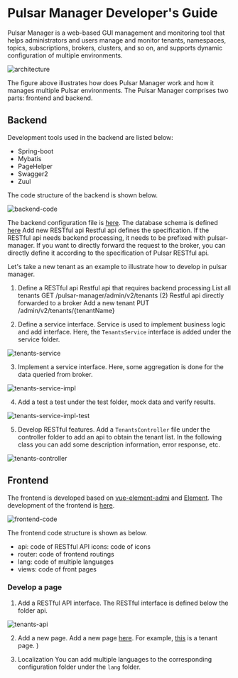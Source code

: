 # Pulsar Manager Developer's Guide

Pulsar Manager is a web-based GUI management and monitoring tool that helps administrators and users manage and monitor tenants, namespaces, topics, subscriptions, brokers, clusters, and so on, and supports dynamic configuration of multiple environments.

![architecture](img/pulsar-manager-architecture.png)

The figure above illustrates how does Pulsar Manager work and how it manages multiple Pulsar environments. The Pulsar Manager comprises two parts: frontend and backend.

## Backend

Development tools used in the backend are listed below:

* Spring-boot 
* Mybatis
* PageHelper
* Swagger2
* Zuul

The code structure of the backend is shown below.

![backend-code](img/pulsar-manager-backend-code.png)

The backend configuration file is [here](https://github.com/streamnative/pulsar-manager/blob/master/src/main/resources/application.properties).
The database schema is defined [here](https://github.com/streamnative/pulsar-manager/blob/master/src/main/resources/META-INF/sql/mysql-schema.sql)
Add new RESTful api
Restful api defines the specification. If the RESTful api needs backend processing, it needs to be prefixed with pulsar-manager. If you want to directly forward the request to the broker, you can directly define it according to the specification of Pulsar RESTful api.

Let's take a new tenant as an example to illustrate how to develop in pulsar manager.
1. Define a RESTful api
Restful api that requires backend processing
List all tenants
GET /pulsar-manager/admin/v2/tenants
     (2) Restful api directly forwarded to a broker
Add a new tenant
PUT /admin/v2/tenants/{tenantName}

2. Define a service interface.
Service is used to implement business logic and add interface.
Here, the `TenantsService` interface is added under the service folder.

![tenants-service](img/tenants-service.png)

3. Implement a service interface.
Here, some aggregation is done for the data queried from broker.

![tenants-service-impl](img/tenants-service-impl.png)

4. Add a test a test under the test folder, mock data and verify results.

![tenants-service-impl-test](img/tenants-service-impl-test.png)

5. Develop RESTful features.
Add a `TenantsController` file under the controller folder to add an api to obtain the tenant list.
In the following class you can add some description information, error response, etc.

![tenants-controller](img/tenants-controller.png)

## Frontend

The frontend is developed based on [vue-element-admi](https://panjiachen.github.io/vue-element-admin-site/guide/) and [Element](https://element.eleme.cn/#/en-US).
The development of the frontend is [here](https://github.com/streamnative/pulsar-manager/tree/master/front-end/src/views/management).

![frontend-code](img/frontend-code.png)

The frontend code structure is shown as below.
* api: code of RESTful API icons: code of icons
* router: code of frontend routings
* lang: code of multiple languages
* views: code of front pages

### Develop a page

1. Add a RESTful API interface.
The RESTful interface is defined below the folder api. 

![tenants-api](img/tenants-api.png)


2. Add a new page.
Add a new page [here](https://github.com/streamnative/pulsar-manager/tree/master/front-end/src/views/management). 
For example, [this](https://github.com/streamnative/pulsar-manager/blob/master/front-end/src/views/management/tenants/index.vue) is a tenant page. )

3. Localization
You can add  multiple languages to the corresponding configuration folder under the `lang` folder.
